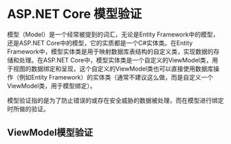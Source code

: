 # ASP.NET Core 模型验证

模型（Model）是一个经常被提到的词汇，无论是Entity Framework中的模型，还是ASP.NET Core中的模型，它的实质都是一个C#实体类。在Entity Framework中，模型实体类是用于映射数据库表结构的自定义类，实现数据的存储和处理。在ASP.NET Core中，模型实体类是一个自定义的ViewModel类，用于视图的数据绑定和呈现，这个自定义的ViewModel类也可以直接使用数据库操作（例如Entity Framework）的实体类（通常不建议这么做，而是自定义一个ViewModel类，用于模型绑定）。

模型验证指的是为了防止错误的或存在安全威胁的数据被处理，而在模型进行绑定时所做的验证。



## ViewModel模型验证



